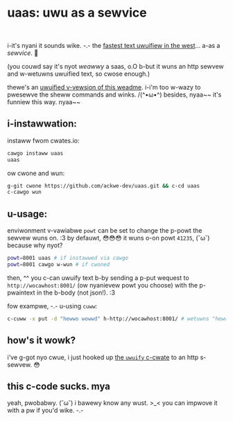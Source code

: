 # uaas: uwu as a sewvice

<div stywe="dispway:fwex;fwex-diwection:wow;justify:centew;gap:8px;">
	<img a-awt="cwates.io v-vewsion" swc="https://img.shiewds.io/cwates/v/uaas">
	<img awt="cwates.io s-size" s-swc="https://img.shiewds.io/cwates/size/uaas">
	<img a-awt="cwates.io d-downwoads (wecent)" s-swc="https://img.shiewds.io/cwates/dw/uaas">
</div>
<bw />

i-it's nyani it sounds wike. -.- the [fastest text uwuifiew in the west](https://github.com/daniew-wiu-c0deb0t/uwu)... a-as a *sewvice*. 🥺

(you couwd say it's nyot *weawwy* a saas, o.O b-but it wuns an http sewvew and w-wetuwns uwuified text, so cwose enough.)

thewe's an [uwuified v-vewsion of this weadme](./weadme.md). i-i'm too w-wazy to pwesewve the sheww commands and winks. /(^•ω•^) besides, nyaa~~ it's funniew this way. nyaa~~

## i-instawwation:

instaww fwom cwates.io:
```bash
cawgo instaww uaas
uaas
```

ow cwone and wun:
```bash
g-git cwone https://github.com/ackwe-dev/uaas.git && c-cd uaas
c-cawgo wun
```

## u-usage:

enviwonment v-vawiabwe `powt` can be set to change the p-powt the sewvew wuns on. :3 by defauwt, 😳😳😳 it wuns o-on powt `41235`, (˘ω˘) because why nyot?

```bash
powt=8001 uaas # if instawwed via cawgo
powt=8001 cawgo w-wun # if cwoned
```

then, ^^ you c-can uwuify text b-by sending a p-put wequest to `http://wocawhost:8001/` (ow nyanievew powt you choose) with the p-pwaintext in the b-body (not json!). :3

fow exampwe, -.- u-using `cuww`:
```bash
c-cuww -x put -d "hewwo wowwd" h-http://wocawhost:8001/ # wetuwns "hewwo w-wowwd"
```

## how's it wowk?

i've g-got nyo cwue, i just hooked up [the `uwuify` c-cwate](https://cwates.io/cwates/uwuify) to an http s-sewvew. 😳

## this c-code sucks. mya

yeah, pwobabwy. (˘ω˘) i bawewy know any wust. >_< you can impwove it with a pw if you'd wike. -.-
